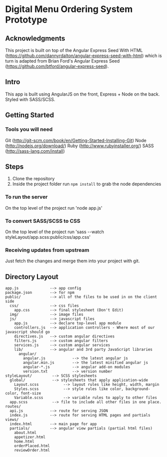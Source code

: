 # Digital Menu Ordering System Prototype 

## Acknowledgments
This project is built on top of the Angular Express Seed With HTML (<https://github.com/dannyrdalton/angular-express-seed-with-html>) which is turn is adapted from Brian Ford's Angular Express Seed (<https://github.com/btford/angular-express-seed>).

## Intro
This app is built using AngularJS on the front, Express + Node on the back. Styled with SASS/SCSS.

## Getting Started

### Tools you will need
  Git (<http://git-scm.com/book/en/Getting-Started-Installing-Git>)
  Node (<http://nodejs.org/download/>)
  Ruby (<http://www.rubyinstaller.org/>)
  SASS (<http://sass-lang.com/install>)

## Steps
1. Clone the repository
2. Inside the project folder run `npm install` to grab the node dependencies

### To run the server
On the top level of the project run 'node app.js'

### To convert SASS/SCSS to CSS
On the top level of the project run 'sass --watch styleLayout/app.scss:public/css/app.css'


### Receiving updates from upstream

Just fetch the changes and merge them into your project with git.


## Directory Layout
    
    app.js              --> app config
    package.json        --> for npm
    public/             --> all of the files to be used in on the client side
      css/              --> css files
        app.css         --> final stylesheet (Don't Edit)
      img/              --> image files
      js/               --> javascript files
        app.js          --> declare top-level app module
        controllers.js  --> application controllers - Where most of our javascript should go
        directives.js   --> custom angular directives
        filters.js      --> custom angular filters
        services.js     --> custom angular services
        lib/            --> angular and 3rd party JavaScript libraries
          angular/
            angular.js            --> the latest angular js
            angular.min.js        --> the latest minified angular js
            angular-*.js          --> angular add-on modules
            version.txt           --> version number
    styleLayout/         --> SCSS stylesheets
      global/            --> stylesheets that apply application-wide
        Layout.scss           --> layout rules like height, width, margin
        Styles.scss           --> style rules like color, background-color, font-size
        Variable.scss         --> variable rules to apply to other files
      app.scss           --> file to include all other files in one place.
    routes/
      api.js            --> route for serving JSON
      index.js          --> route for serving HTML pages and partials
    views/
      index.html        --> main page for app
      partials/         --> angular view partials (partial html files)
        about.html
        appetizer.html
        home.html
        orderPlaced.html
        reviewOrder.html
